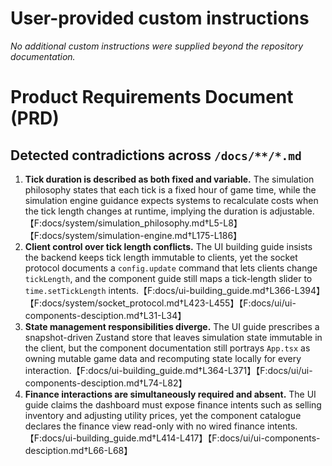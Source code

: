 # User-provided custom instructions

_No additional custom instructions were supplied beyond the repository documentation._

# Product Requirements Document (PRD)

## Detected contradictions across `/docs/**/*.md`

1. **Tick duration is described as both fixed and variable.** The simulation philosophy states that each tick is a fixed hour of game time, while the simulation engine guidance expects systems to recalculate costs when the tick length changes at runtime, implying the duration is adjustable.【F:docs/system/simulation_philosophy.md†L5-L8】【F:docs/system/simulation-engine.md†L175-L186】
2. **Client control over tick length conflicts.** The UI building guide insists the backend keeps tick length immutable to clients, yet the socket protocol documents a `config.update` command that lets clients change `tickLength`, and the component guide still maps a tick-length slider to `time.setTickLength` intents.【F:docs/ui-building_guide.md†L366-L394】【F:docs/system/socket_protocol.md†L423-L455】【F:docs/ui/ui-components-desciption.md†L31-L34】
3. **State management responsibilities diverge.** The UI guide prescribes a snapshot-driven Zustand store that leaves simulation state immutable in the client, but the component documentation still portrays `App.tsx` as owning mutable game data and recomputing state locally for every interaction.【F:docs/ui-building_guide.md†L364-L371】【F:docs/ui/ui-components-desciption.md†L74-L82】
4. **Finance interactions are simultaneously required and absent.** The UI guide claims the dashboard must expose finance intents such as selling inventory and adjusting utility prices, yet the component catalogue declares the finance view read-only with no wired finance intents.【F:docs/ui-building_guide.md†L414-L417】【F:docs/ui/ui-components-desciption.md†L66-L68】
